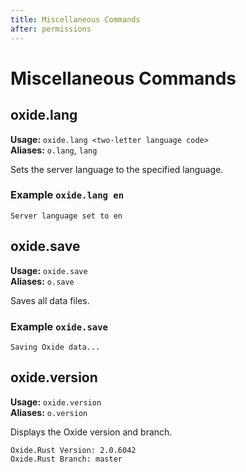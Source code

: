 ```yaml
---
title: Miscellaneous Commands
after: permissions
---
```

# Miscellaneous Commands

## oxide.lang

**Usage:** `oxide.lang <two-letter language code>`  
**Aliases:** `o.lang`, `lang`

Sets the server language to the specified language.

### Example `oxide.lang en`
```
Server language set to en
```

## oxide.save

**Usage:** `oxide.save`  
**Aliases:** `o.save`

Saves all data files.

### Example `oxide.save`
```
Saving Oxide data...
```

## oxide.version

**Usage:** `oxide.version`  
**Aliases:** `o.version`

Displays the Oxide version and branch.

```
Oxide.Rust Version: 2.0.6042
Oxide.Rust Branch: master
```